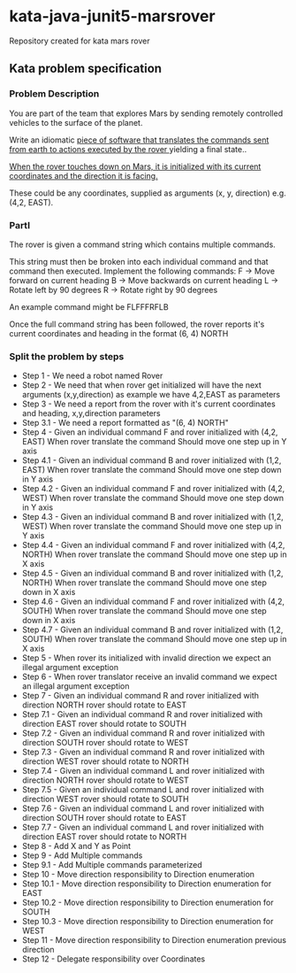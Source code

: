 # kata-java-junit5-marsrover
Repository created for kata mars rover


## Kata problem specification
### Problem Description
You are part of the team that explores Mars by sending remotely controlled vehicles to the surface of
the planet. 

Write an idiomatic <ins>piece of software that translates the commands sent from earth to actions executed by the rover </ins> yielding a final state..

<ins>When the rover touches down on Mars, it is initialized with its current coordinates and the direction
it is facing.</ins>

These could be any coordinates, supplied as arguments (x, y, direction) e.g. (4,2, EAST).

### PartI
The rover is given a command string which contains multiple commands. 

This string must then be broken into each individual command and that command then executed. Implement the following commands:
F -> Move forward on current heading
B -> Move backwards on current heading
L -> Rotate left by 90 degrees
R -> Rotate right by 90 degrees

An example command might be FLFFFRFLB

Once the full command string has been followed, the rover reports it's current coordinates and heading in the format (6, 4) NORTH

### Split the problem by steps
* Step 1 - We need a robot named Rover
* Step 2 - We need that when rover get initialized will have the next arguments (x,y,direction) as example we have 4,2,EAST as parameters
* Step 3 - We need a report from the rover with it's current coordinates and heading, x,y,direction parameters
* Step 3.1 - We need a report formatted as "(6, 4) NORTH"
* Step 4 - Given an individual command F and rover initialized with (4,2, EAST) When rover translate the command Should move one step up in Y axis
* Step 4.1 - Given an individual command B and rover initialized with (1,2, EAST) When rover translate the command Should move one step down in Y axis
* Step 4.2 - Given an individual command F and rover initialized with (4,2, WEST) When rover translate the command Should move one step down in Y axis
* Step 4.3 - Given an individual command B and rover initialized with (1,2, WEST) When rover translate the command Should move one step up in Y axis
* Step 4.4 - Given an individual command F and rover initialized with (4,2, NORTH) When rover translate the command Should move one step up in X axis
* Step 4.5 - Given an individual command B and rover initialized with (1,2, NORTH) When rover translate the command Should move one step down in X axis
* Step 4.6 - Given an individual command F and rover initialized with (4,2, SOUTH) When rover translate the command Should move one step down in X axis
* Step 4.7 - Given an individual command B and rover initialized with (1,2, SOUTH) When rover translate the command Should move one step up in X axis
* Step 5 - When rover its initialized with invalid direction we expect an illegal argument exception
* Step 6 - When rover translator receive an invalid command we expect an illegal argument exception
* Step 7 - Given an individual command R and rover initialized with direction NORTH rover should rotate to EAST
* Step 7.1 - Given an individual command R and rover initialized with direction EAST rover should rotate to SOUTH
* Step 7.2 - Given an individual command R and rover initialized with direction SOUTH rover should rotate to WEST
* Step 7.3 - Given an individual command R and rover initialized with direction WEST rover should rotate to NORTH
* Step 7.4 - Given an individual command L and rover initialized with direction NORTH rover should rotate to WEST
* Step 7.5 - Given an individual command L and rover initialized with direction WEST rover should rotate to SOUTH
* Step 7.6 - Given an individual command L and rover initialized with direction SOUTH rover should rotate to EAST
* Step 7.7 - Given an individual command L and rover initialized with direction EAST rover should rotate to NORTH
* Step 8 - Add X and Y as Point
* Step 9 - Add Multiple commands
* Step 9.1 - Add Multiple commands parameterized
* Step 10 - Move direction responsibility to Direction enumeration
* Step 10.1 - Move direction responsibility to Direction enumeration for EAST
* Step 10.2 - Move direction responsibility to Direction enumeration for SOUTH
* Step 10.3 - Move direction responsibility to Direction enumeration for WEST
* Step 11 - Move direction responsibility to Direction enumeration previous direction
* Step 12 - Delegate responsibility over Coordinates
